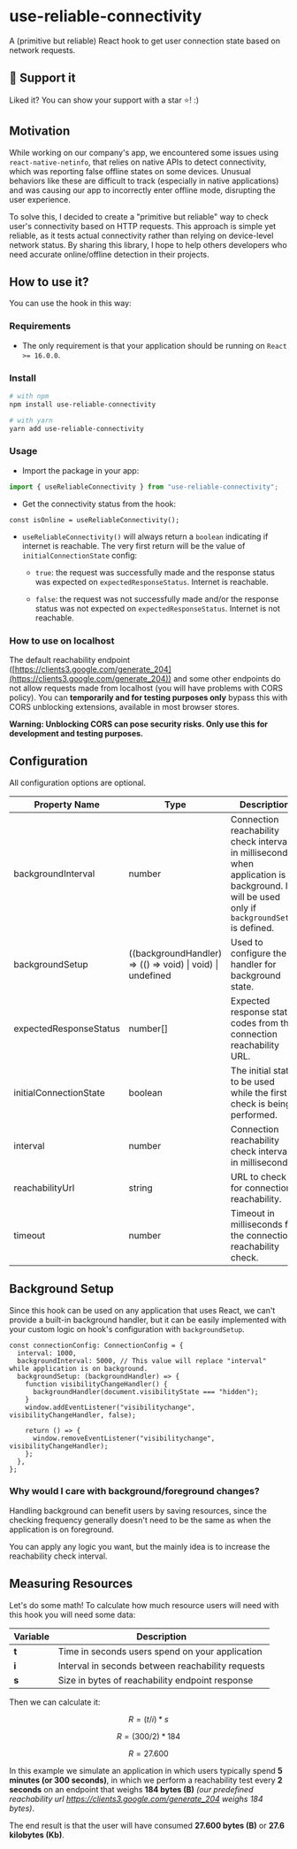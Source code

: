 # use-reliable-connectivity

A (primitive but reliable) React hook to get user connection state based on network requests.

## 🫶 Support it

Liked it? You can show your support with a star ⭐! :)

## Motivation

While working on our company's app, we encountered some issues using `react-native-netinfo`, that relies on native APIs to detect connectivity, which was reporting false offline states on some devices. Unusual behaviors like these are difficult to track (especially in native applications) and was causing our app to incorrectly enter offline mode, disrupting the user experience.

To solve this, I decided to create a "primitive but reliable" way to check user's connectivity based on HTTP requests. This approach is simple yet reliable, as it tests actual connectivity rather than relying on device-level network status.
By sharing this library, I hope to help others developers who need accurate online/offline detection in their projects.

## How to use it?

You can use the hook in this way:

### Requirements

- The only requirement is that your application should be running on `React >= 16.0.0`.

### Install

```bash
# with npm
npm install use-reliable-connectivity

# with yarn
yarn add use-reliable-connectivity
```

### Usage

- Import the package in your app:

```ts
import { useReliableConnectivity } from "use-reliable-connectivity";
```

- Get the connectivity status from the hook:

```tsx
const isOnline = useReliableConnectivity();
```

- `useReliableConnectivity()` will always return a `boolean` indicating if internet is reachable. The very first return will be the value of `initialConnectionState` config:

  - `true`: the request was successfully made and the response status was expected on `expectedResponseStatus`. Internet is reachable.

  - `false`: the request was not successfully made and/or the response status was not expected on `expectedResponseStatus`. Internet is not reachable.

### How to use on localhost

The default reachability endpoint ([https://clients3.google.com/generate_204](https://clients3.google.com/generate_204)) and some other endpoints do not allow requests made from localhost (you will have problems with CORS policy). You can **temporarily and for testing purposes only** bypass this with CORS unblocking extensions, available in most browser stores.

**Warning: Unblocking CORS can pose security risks. Only use this for development and testing purposes.**

## Configuration

All configuration options are optional.

| Property Name          | Type                                                       | Description                                                                                                                                     | Default                                                                                |
| ---------------------- | ---------------------------------------------------------- | ----------------------------------------------------------------------------------------------------------------------------------------------- | -------------------------------------------------------------------------------------- |
| backgroundInterval     | number                                                     | Connection reachability check interval in milliseconds when application is on background. It will be used only if `backgroundSetup` is defined. | 10000                                                                                  |
| backgroundSetup        | ((backgroundHandler) => (() => void) \| void) \| undefined | Used to configure the handler for background state.                                                                                             | undefined                                                                              |
| expectedResponseStatus | number[]                                                   | Expected response status codes from the connection reachability URL.                                                                            | [204]                                                                                  |
| initialConnectionState | boolean                                                    | The initial state to be used while the first check is being performed.                                                                          | true                                                                                   |
| interval               | number                                                     | Connection reachability check interval in milliseconds.                                                                                         | 1000                                                                                   |
| reachabilityUrl        | string                                                     | URL to check for connection reachability.                                                                                                       | "[https://clients3.google.com/generate_204](https://clients3.google.com/generate_204)" |
| timeout                | number                                                     | Timeout in milliseconds for the connection reachability check.                                                                                  | 3000                                                                                   |

## Background Setup

Since this hook can be used on any application that uses React, we can't provide a built-in background handler, but it can be easily implemented with your custom logic on hook's configuration with `backgroundSetup`.

```tsx
const connectionConfig: ConnectionConfig = {
  interval: 1000,
  backgroundInterval: 5000, // This value will replace "interval" while application is on background.
  backgroundSetup: (backgroundHandler) => {
    function visibilityChangeHandler() {
      backgroundHandler(document.visibilityState === "hidden");
    }
    window.addEventListener("visibilitychange", visibilityChangeHandler, false);

    return () => {
      window.removeEventListener("visibilitychange", visibilityChangeHandler);
    };
  },
};
```

### Why would I care with background/foreground changes?

Handling background can benefit users by saving resources, since the checking frequency generally doesn't need to be the same as when the application is on foreground.

You can apply any logic you want, but the mainly idea is to increase the reachability check interval.

## Measuring Resources

Let's do some math! To calculate how much resource users will need with this hook you will need some data:

| Variable | Description                                       |
| -------- | ------------------------------------------------- |
| **t**    | Time in seconds users spend on your application   |
| **i**    | Interval in seconds between reachability requests |
| **s**    | Size in bytes of reachability endpoint response   |

Then we can calculate it:

```math
R = (t / i) * s
```

```math
R = (300 / 2) * 184
```

```math
R = 27.600
```

In this example we simulate an application in which users typically spend **5 minutes (or 300 seconds)**, in which we perform a reachability test every **2 seconds** on an endpoint that weighs **184 bytes (B)** _(our predefined reachability url https://clients3.google.com/generate_204 weighs 184 bytes)_.

The end result is that the user will have consumed **27.600 bytes (B)** or **27.6 kilobytes (Kb)**.
